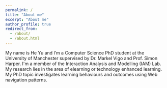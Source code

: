 ```yaml
---
permalink: /
title: "About me"
excerpt: "About me"
author_profile: true
redirect_from: 
  - /about/
  - /about.html
---
```

My name is He Yu and I’m a Computer Science PhD student at the University of Manchester supervised by Dr. Markel Vigo and Prof. Simon Harper. I'm a member of the Interaction Analysis and Modelling (IAM) Lab. My research lies in the area of elearning or technology enhanced learning. My PhD topic investigates learning behaviours and outcomes using Web navigation patterns. 




